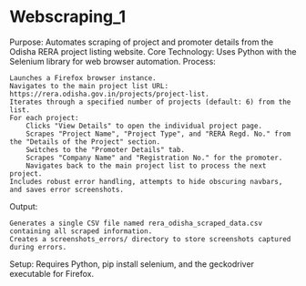 # Webscraping_1

Purpose: Automates scraping of project and promoter details from the Odisha RERA project listing website.
Core Technology: Uses Python with the Selenium library for web browser automation.
Process:

    Launches a Firefox browser instance.
    Navigates to the main project list URL: https://rera.odisha.gov.in/projects/project-list.
    Iterates through a specified number of projects (default: 6) from the list.
    For each project:
        Clicks "View Details" to open the individual project page.
        Scrapes "Project Name", "Project Type", and "RERA Regd. No." from the "Details of the Project" section.
        Switches to the "Promoter Details" tab.
        Scrapes "Company Name" and "Registration No." for the promoter.
        Navigates back to the main project list to process the next project.
    Includes robust error handling, attempts to hide obscuring navbars, and saves error screenshots.

Output:

    Generates a single CSV file named rera_odisha_scraped_data.csv containing all scraped information.
    Creates a screenshots_errors/ directory to store screenshots captured during errors.

Setup: Requires Python, pip install selenium, and the geckodriver executable for Firefox.
